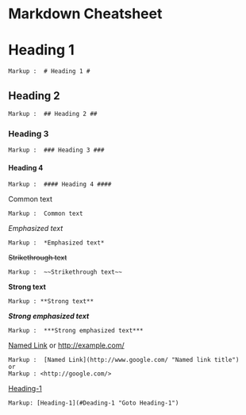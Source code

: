 Markdown Cheatsheet<a name="TOP"></a>
===================

# Heading 1 #

    Markup :  # Heading 1 #

## Heading 2 ##

    Markup :  ## Heading 2 ##

### Heading 3 ###

    Markup :  ### Heading 3 ###

#### Heading 4 ####

    Markup :  #### Heading 4 ####

Common text

    Markup :  Common text

*Emphasized text*

    Markup :  *Emphasized text*

~~Strikethrough text~~

    Markup :  ~~Strikethrough text~~

**Strong text**

    Markup : **Strong text**

***Strong emphasized text***

    Markup :  ***Strong emphasized text***

[Named Link](http://www.google.com/ "Named link title") or <http://example.com/>

    Markup :  [Named Link](http://www.google.com/ "Named link title") 
    or
    Markup : <http://google.com/>

[Heading-1](#heading-1 "Goto heading-1")
    
    Markup: [Heading-1](#Deading-1 "Goto Heading-1")
